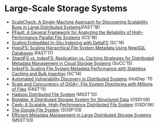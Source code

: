 # Large-Scale Storage Systems

- [ScaleCheck: A Single-Machine Approach for Discovering Scalability Bugs in Large Distributed Systems](https://www.usenix.org/system/files/fast19-stuardo.pdf)(FAST'18)
- [PFault: A General Framework for Analyzing the Reliability of High-Performance Parallel File Systems](https://www.ece.iastate.edu/~mai/docs/papers/2018_ICS_PFault.pdf) (ICS'18)
- [Scaling Embedded In-Situ Indexing with DeltaFS](https://www.pdl.cmu.edu/PDL-FTP/CloudComputing/deltafs_sc18.pdf) (SC'18)
- [HopsFS: Scaling Hierarchical File System Metadata Using NewSQL Databases](https://www.usenix.org/system/files/conference/fast17/fast17-niazi.pdf) (FAST'17)
- [ShardFS vs. IndexFS: Replication vs. Caching Strategies for Distributed Metadata Management in Cloud Storage Systems](http://www.cs.cmu.edu/~qingzhen/files/shardfs_socc15.pdf) (SoCC'15)
- [IndexFS: Scaling File System Metadata Performance with Stateless Caching and Bulk Insertion](https://www.pdl.cmu.edu/PDL-FTP/FS/IndexFS-SC14.pdf) (SC'14)
- [Automated Vulnerability Discovery in Distributed Systems](https://dslab.epfl.ch/pubs/AVD.pdf) (HotDep '11)
- [Scale and Concurrency of GIGA+: File System Directories with Millions of Files](https://www.usenix.org/legacy/event/fast11/tech/full_papers/PatilNew.pdf) (FAST'11)
- [Hadoop Distributed File System](http://citeseerx.ist.psu.edu/viewdoc/download?doi=10.1.1.178.989&rep=rep1&type=pdf) (MSST'10)
- [Bigtable: A Distributed Storage System for Structured Data](https://static.googleusercontent.com/media/research.google.com/en//archive/bigtable-osdi06.pdf) (OSDI'06)
- [Ceph: A Scalable, High-Performance Distributed File System](https://www.crss.ucsc.edu/media/pubs/6ebbf2736ae06c66f1293b5e431082410f41f83f.pdf) (OSDI'06)
- [The Google File System](https://static.googleusercontent.com/media/research.google.com/en//archive/gfs-sosp2003.pdf) (SOSP'03)
- [Efficient Metadata Management in Large Distributed Storage Systems](http://citeseerx.ist.psu.edu/viewdoc/download?doi=10.1.1.13.2537&rep=rep1&type=pdf) (MSST'03)